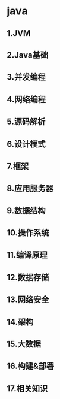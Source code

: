 # java
## 1.JVM
## 2.Java基础 
## 3.并发编程
## 4.网络编程
## 5.源码解析 
## 6.设计模式
## 7.框架
## 8.应用服务器
## 9.数据结构 
## 10.操作系统
## 11.编译原理
## 12.数据存储
## 13.网络安全
## 14.架构
## 15.大数据
## 16.构建&部署
## 17.相关知识
